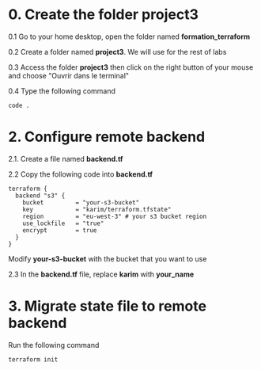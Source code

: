 # 0. Create the folder project3
0.1 Go to your home desktop, open the folder named **formation_terraform**

0.2 Create a folder named **project3**. We will use for the rest of labs

0.3 Access the folder **project3** then click on the right button of your mouse and choose "Ouvrir dans le terminal"

0.4 Type the following command
```
code .
```
# 2. Configure remote backend

2.1. Create a file named **backend.tf**

2.2 Copy the following code into **backend.tf**
```
terraform {
  backend "s3" {
    bucket         = "your-s3-bucket"
    key            = "karim/terraform.tfstate"
    region         = "eu-west-3" # your s3 bucket region
    use_lockfile   = "true"
    encrypt        = true
  }
} 
```
Modify **your-s3-bucket** with the bucket that you want to use

2.3 In the **backend.tf** file, replace **karim** with **your_name** 

# 3. Migrate state file to remote backend

Run the following command
```
terraform init
```
